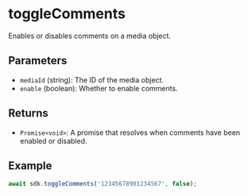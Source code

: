 # toggleComments

Enables or disables comments on a media object.

## Parameters

- `mediaId` (string): The ID of the media object.
- `enable` (boolean): Whether to enable comments.

## Returns

- `Promise<void>`: A promise that resolves when comments have been enabled or disabled.

## Example

```typescript
await sdk.toggleComments('12345678901234567', false);
```
